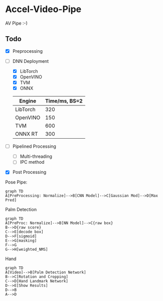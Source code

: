# Accel-Video-Pipe
AV Pipe :-)

## Todo

- [x] Preprocessing

- [ ] DNN Deployment
    - [x] LibTorch
    - [x] OpenVINO
    - [x] TVM
    - [x] ONNX
    
    | Engine   | Time/ms, BS=2 |
    | -------- | ------------- |
    | LibTorch | 320           |
    | OpenVINO | 150           |
    | TVM      | 600           |
    | ONNX RT  | 300           |
    
- [ ] Pipelined Processing
    - [ ] Multi-threading
    - [ ] IPC method
    
- [x] Post Processing



Pose Pipe:

```mermaid
graph TD
A[PreProcessing: Normalize]-->B[CNN Model]-->C[Gaussian Mod]-->D[Max Pred]
```

Palm Detection

````mermaid
graph TD
A[PreProc: Normalize]-->B[NN Model]-->C{raw box}
B-->D{raw score}
C-->E[decode box]
D-->F[sigmoid]
E-->G[masking]
F-->G
G-->H[weighted_NMS]
````

Hand 

```mermaid
graph TD
A[Video]-->B[Palm Detection Network]
B-->C[Rotation and Cropping]
C-->D[Hand Landmark Network]
D-->E[Show Results]
D-->B
A-->D
```

